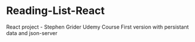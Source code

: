 # Reading-List-React
React project - Stephen Grider Udemy Course
First version with persistant data and json-server
